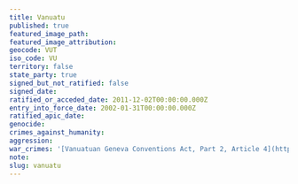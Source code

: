 ```yaml
---
title: Vanuatu
published: true
featured_image_path:
featured_image_attribution:
geocode: VUT
iso_code: VU
territory: false
state_party: true
signed_but_not_ratified: false
signed_date:
ratified_or_acceded_date: 2011-12-02T00:00:00.000Z
entry_into_force_date: 2002-01-31T00:00:00.000Z
ratified_apic_date:
genocide:
crimes_against_humanity:
aggression:
war_crimes: '[Vanuatuan Geneva Conventions Act, Part 2, Article 4](https://iccdb.hrlc.net/data/doc/839/keyword/145/)'
note:
slug: vanuatu
---
```



